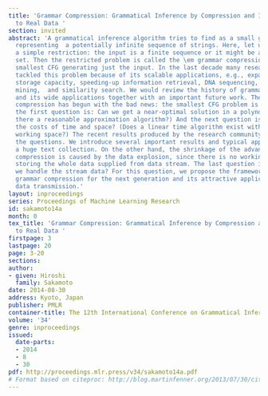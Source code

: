 ```yaml
---
title: 'Grammar Compression: Grammatical Inference by Compression and Its Application
  to Real Data '
section: invited
abstract: 'A grammatical inference algorithm tries to find as a small grammar as possible
  representing  a potentially infinite sequence of strings. Here, let us consider
  a simple restriction: the input is a finite sequence or it might be a singleton
  set. Then the restricted problem is called the \em grammar compression to find the
  smallest CFG generating just the input. In the last decade many researchers have
  tackled this problem because of its scalable applications, e.g., expansion of data
  storage capacity, speeding-up information retrieval, DNA sequencing, frequent pattern
  mining,  and similarity search. We would review the history of grammar compression
  and its wide applications together with an important future work. The study of grammar
  compression has begun with the bad news: the smallest CFG problem is NP-hard. Hence,
  the first question is: Can we get a near-optimal solution in a polynomial time?  (Is
  there a reasonable approximation algorithm?) And the next question is: Can we minimize
  the costs of time and space? (Does a linear time algorithm exist within an optimal
  working space?) The recent results produced by the research community answer affirmatively
  the questions. We introduce several important results and typical applications to
  a huge text collection. On the other hand, the shrinkage of the advantage of grammar
  compression is caused by the data explosion, since there is no working space for
  storing the whole data supplied from data stream. The last question is: How can
  we handle the stream data? For this question, we propose the framework of \em stream
  grammar compression for the next generation and its attractive application to fast
  data transmission.'
layout: inproceedings
series: Proceedings of Machine Learning Research
id: sakamoto14a
month: 0
tex_title: 'Grammar Compression: Grammatical Inference by Compression and Its Application
  to Real Data '
firstpage: 3
lastpage: 20
page: 3-20
sections: 
author:
- given: Hiroshi
  family: Sakamoto
date: 2014-08-30
address: Kyoto, Japan
publisher: PMLR
container-title: The 12th International Conference on Grammatical Inference
volume: '34'
genre: inproceedings
issued:
  date-parts:
  - 2014
  - 8
  - 30
pdf: http://proceedings.mlr.press/v34/sakamoto14a.pdf
# Format based on citeproc: http://blog.martinfenner.org/2013/07/30/citeproc-yaml-for-bibliographies/
---
```

